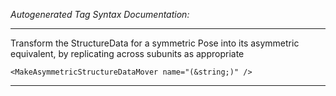 _Autogenerated Tag Syntax Documentation:_

---
Transform the StructureData for a symmetric Pose into its asymmetric equivalent, by replicating across subunits as appropriate

```
<MakeAsymmetricStructureDataMover name="(&string;)" />
```



---

